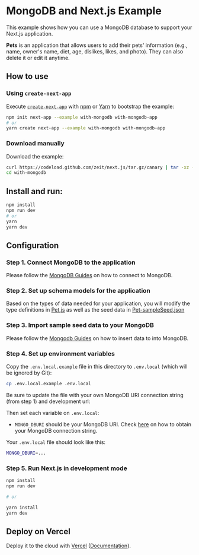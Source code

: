 # MongoDB and Next.js Example

This example shows how you can use a MongoDB database to support your Next.js application.

**Pets** is an application that allows users to add their pets' information (e.g., name, owner's name, diet, age, dislikes, likes, and photo). They can also delete it or edit it anytime.

## How to use

### Using `create-next-app`

Execute [`create-next-app`](https://github.com/zeit/next.js/tree/canary/packages/with-mongodb-app) with [npm](https://docs.npmjs.com/cli/init) or [Yarn](https://yarnpkg.com/lang/en/docs/cli/create/) to bootstrap the example:

```bash
npm init next-app --example with-mongodb with-mongodb-app
# or
yarn create next-app --example with-mongodb with-mongodb-app
```

### Download manually

Download the example:

```bash
curl https://codeload.github.com/zeit/next.js/tar.gz/canary | tar -xz --strip=2 next.js-canary/examples/with-mongodb
cd with-mongodb
```

## Install and run:

```bash
npm install
npm run dev
# or
yarn
yarn dev
```

## Configuration

### Step 1. Connect MongoDB to the application

Please follow the [MongoDB Guides](https://docs.mongodb.com/guides/server/drivers/) on how to connect to MongoDB.

### Step 2. Set up schema models for the application

Based on the types of data needed for your application, you will modify the type definitions in [Pet.js](./models/Pet.js) as well as the seed data in [Pet-sampleSeed.json](./seed/Pet-sampleSeed.json)

### Step 3. Import sample seed data to your MongoDB

Please follow the [Mongodb Guides](https://docs.mongodb.com/guides/server/insert/) on how to insert data to into MongoDB.

### Step 4. Set up environment variables

Copy the `.env.local.example` file in this directory to `.env.local` (which will be ignored by Git):

```bash
cp .env.local.example .env.local
```

Be sure to update the file with your own MongoDB URI connection string (from step 1) and development url:

Then set each variable on `.env.local`:

- `MONGO_DBURI` should be your MongoDB URI. Check [here](https://docs.mongodb.com/guides/server/drivers/#obtain-your-mongodb-connection-string) on how to obtain your MongoDB connection string.

Your `.env.local` file should look like this:

```bash
MONGO_DBURI=...
```

### Step 5. Run Next.js in development mode

```bash
npm install
npm run dev

# or

yarn install
yarn dev
```

## Deploy on Vercel

Deploy it to the cloud with [Vercel](https://vercel.com/import?filter=next.js&utm_source=github&utm_medium=readme&utm_campaign=next-example) ([Documentation](https://nextjs.org/docs/deployment)).
